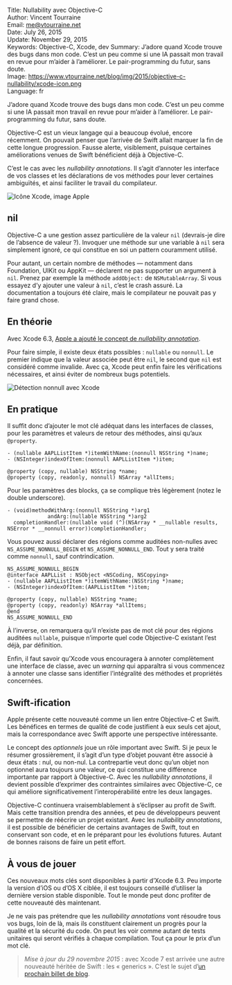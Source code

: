 Title:     Nullability avec Objective-C  
Author:    Vincent Tourraine  
Email:     me@vtourraine.net  
Date:      July 26, 2015  
Update:    November 29, 2015  
Keywords:  Objective-C, Xcode, dev
Summary:   J’adore quand Xcode trouve des bugs dans mon code. C’est un peu comme si une IA passait mon travail en revue pour m’aider à l’améliorer. Le pair-programming du futur, sans doute.    
Image:     https://www.vtourraine.net/blog/img/2015/objective-c-nullability/xcode-icon.png  
Language:  fr  

J’adore quand Xcode trouve des bugs dans mon code. C’est un peu comme si une IA passait mon travail en revue pour m’aider à l’améliorer. Le pair-programming du futur, sans doute.

Objective-C est un vieux langage qui a beaucoup évolué, encore récemment. On pouvait penser que l’arrivée de Swift allait marquer la fin de cette longue progression. Fausse alerte, visiblement, puisque certaines améliorations venues de Swift bénéficient déjà à Objective-C. 

C’est le cas avec les _nullability annotations_. Il s’agit d’annoter les interface de vos classes et les déclarations de vos méthodes pour lever certaines ambiguïtés, et ainsi faciliter le travail du compilateur. 

![Icône Xcode, image Apple][Xcode icon]


## nil

Objective-C a une gestion assez particulière de la valeur `nil` (devrais-je dire de l’absence de valeur ?). Invoquer une méthode sur une variable à `nil` sera simplement ignoré, ce qui constitue en soi un pattern couramment utilisé.

Pour autant, un certain nombre de méthodes — notamment dans Foundation, UIKit ou AppKit — déclarent ne pas supporter un argument à `nil`. Prenez par exemple la méthode `addObject:` de `NSMutableArray`. Si vous essayez d’y ajouter une valeur à `nil`, c’est le crash assuré. La documentation a toujours été claire, mais le compilateur ne pouvait pas y faire grand chose.


## En théorie

Avec Xcode 6.3, [Apple a ajouté le concept de _nullability annotation_][Blog].

Pour faire simple, il existe deux états possibles : `nullable` ou `nonnull`. Le premier indique que la valeur associée peut être `nil`, le second que `nil` est considéré comme invalide. Avec ça, Xcode peut enfin faire les vérifications nécessaires, et ainsi éviter de nombreux bugs potentiels.

![Détection _nonnull_ avec Xcode][Xcode nullability warning]


## En pratique

Il suffit donc d’ajouter le mot clé adéquat dans les interfaces de classes, pour les paramètres et valeurs de retour des méthodes, ainsi qu’aux `@property`.

``` objc
- (nullable AAPLListItem *)itemWithName:(nonnull NSString *)name;
- (NSInteger)indexOfItem:(nonnull AAPLListItem *)item;

@property (copy, nullable) NSString *name;
@property (copy, readonly, nonnull) NSArray *allItems;
```

Pour les paramètres des blocks, ça se complique très légèrement (notez le double underscore).

``` objc
- (void)methodWithArg:(nonnull NSString *)arg1 
             andArg:(nullable NSString *)arg2
  completionHandler:(nullable void (^)(NSArray * __nullable results, NSError * __nonnull error))completionHandler;
```

Vous pouvez aussi déclarer des régions comme auditées non-nulles avec `NS_ASSUME_NONNULL_BEGIN` et `NS_ASSUME_NONNULL_END`. Tout y sera traité comme `nonnull`, sauf contrindication. 

``` objc
NS_ASSUME_NONNULL_BEGIN
@interface AAPLList : NSObject <NSCoding, NSCopying>
- (nullable AAPLListItem *)itemWithName:(NSString *)name;
- (NSInteger)indexOfItem:(AAPLListItem *)item;

@property (copy, nullable) NSString *name;
@property (copy, readonly) NSArray *allItems;
@end
NS_ASSUME_NONNULL_END
```

À l’inverse, on remarquera qu’il n’existe pas de mot clé pour des régions auditées `nullable`, puisque n’importe quel code Objective-C existant l’est déjà, par définition.

Enfin, il faut savoir qu’Xcode vous encouragera à annoter complètement une interface de classe, avec un _warning_ qui apparaîtra si vous commencez à annoter une classe sans identifier l’intégralité des méthodes et propriétés concernées. 


## Swift-ification

Apple présente cette nouveauté comme un lien entre Objective-C et Swift. Les bénéfices en termes de qualité de code justifient à eux seuls cet ajout, mais la correspondance avec Swift apporte une perspective intéressante.

Le concept des _optionnels_ joue un rôle important avec Swift. Si je peux le résumer grossièrement, il s’agit d’un type d’objet pouvant être associé à deux états : nul, ou non-nul. La contrepartie veut donc qu’un objet non optionnel aura toujours une valeur, ce qui constitue une différence importante par rapport à Objective-C. Avec les _nullability annotations_, il devient possible d’exprimer des contraintes similaires avec Objective-C, ce qui améliore significativement l’interopérabilité entre les deux langages.

Objective-C continuera vraisemblablement à s’éclipser au profit de Swift. Mais cette transition prendra des années, et peu de développeurs peuvent se permettre de réécrire un projet existant. Avec les _nullability annotations_, il est possible de bénéficier de certains avantages de Swift, tout en conservant son code, et en le préparant pour les évolutions futures. Autant de bonnes raisons de faire un petit effort.


## À vous de jouer

Ces nouveaux mots clés sont disponibles à partir d’Xcode 6.3. Peu importe la version d’iOS ou d’OS X ciblée, il est toujours conseillé d’utiliser la dernière version stable disponible. Tout le monde peut donc profiter de cette nouveauté dès maintenant. 

Je ne vais pas prétendre que les _nullability annotations_ vont résoudre tous vos bugs, loin de là, mais ils constituent clairement un progrès pour la qualité et la sécurité du code. On peut les voir comme autant de tests unitaires qui seront vérifiés à chaque compilation. Tout ça pour le prix d’un mot clé.

> _Mise à jour du 29 novembre 2015_ : avec Xcode 7 est arrivée une autre nouveauté héritée de Swift : les « generics ». C’est le sujet d’[un prochain billet de blog][generics].


[Blog]: https://developer.apple.com/swift/blog/?id=25
[Xcode 7]: https://developer.apple.com/library/prerelease/ios/documentation/DeveloperTools/Conceptual/WhatsNewXcode/Articles/xcode_7_0.html
[generics]: /blog/2015/objective-c-generics

[Xcode icon]: /blog/img/2015/objective-c-nullability/xcode-icon.png
[Xcode nullability warning]: /blog/img/2015/objective-c-nullability/xcode-nullability-warning.png
